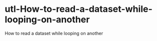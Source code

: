 # utl-How-to-read-a-dataset-while-looping-on-another
How to read a dataset while looping on another
